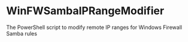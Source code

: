 # WinFWSambaIPRangeModifier
The PowerShell script to modify remote IP ranges for Windows Firewall Samba rules
